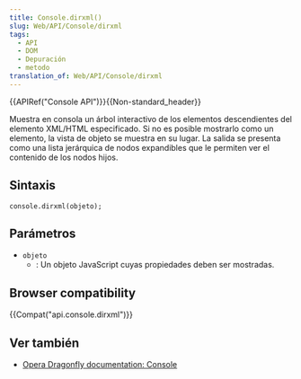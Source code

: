 ```yaml
---
title: Console.dirxml()
slug: Web/API/Console/dirxml
tags:
  - API
  - DOM
  - Depuración
  - metodo
translation_of: Web/API/Console/dirxml
---
```


{{APIRef("Console API")}}{{Non-standard_header}}

Muestra en consola un árbol interactivo de los elementos descendientes del elemento XML/HTML especificado. Si no es posible mostrarlo como un elemento, la vista de objeto se muestra en su lugar. La salida se presenta como una lista jerárquica de nodos expandibles que le permiten ver el contenido de los nodos hijos.

## Sintaxis

```
console.dirxml(objeto);
```

## Parámetros

- `objeto`
  - : Un objeto JavaScript cuyas propiedades deben ser mostradas.

## Browser compatibility

{{Compat("api.console.dirxml")}}

## Ver también

- [Opera Dragonfly documentation: Console](http://www.opera.com/dragonfly/documentation/console/)
